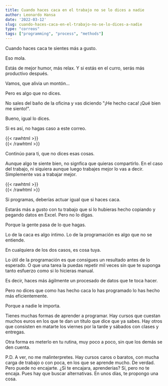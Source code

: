 ```yaml
---
title: Cuando haces caca en el trabajo no se lo dices a nadie
author: Leonardo Hansa
date: '2022-03-12'
slug: cuando-haces-caca-en-el-trabajo-no-se-lo-dices-a-nadie
type: "correos"
tags: ["programming", "process", "methods"]
---
```


Cuando haces caca te sientes más a gusto.

Eso mola.

Estás de mejor humor, más relax. Y si estás en el curro, serás más productivo después.

Vamos, que alivia un montón...

Pero es algo que no dices.

No sales del baño de la oficina y vas diciendo "¡He hecho caca! ¡Qué bien me siento!".

Bueno, igual lo dices.

Si es así, no hagas caso a este correo.


{{< rawhtml >}}
</br>
{{< /rawhtml >}}

Continúo para ti, que no dices esas cosas.

Aunque algo te siente bien, no signfica que quieras compartirlo. En el caso del trabajo, ni siquiera aunque luego trabajes mejor lo vas a decir. Simplemente vas a trabajar mejor.

{{< rawhtml >}}
</br>
{{< /rawhtml >}}

Si programas, deberías actuar igual que si haces caca.

Estarás más a gusto con tu trabajo que si lo hubieras hecho copiando y pegando datos en Excel. Pero no lo digas.

Porque la gente pasa de lo que hagas.

Lo de la caca es algo íntimo. Lo de la programación es algo que no se entiende.

En cualquiera de los dos casos, es cosa tuya.

Lo útil de la programación es que consigues un resultado antes de lo esperado. O que una tarea la puedas repetir mil veces sin que te suponga tanto esfuerzo como si lo hicieras manual.

Es decir, haces más ágilmente un procesado de datos que te toca hacer.

Pero no dices que como has hecho caca lo has programado lo has hecho más eficientemente.

Porque a nadie le importa.


Tienes muchas formas de aprender a programar. Hay cursos que cuestan muchos euros en los que te dan un título que dice que ya sabes. Hay otros que consisten en matarte los viernes por la tarde y sábados con clases y entregas.

Otra forma es meterlo en tu rutina, muy poco a poco, sin que los demás se den cuenta.


P.D. A ver, no me malinterpretes. Hay cursos caros o baratos, con mucha carga de trabajo o con poca, en los que se aprende mucho. De verdad. Pero puede no encajarte. ¿Si te encajara, aprenderías? Sí, pero no te encaja. Pues hay que buscar alternativas. En unos días, te propongo una cosa.


